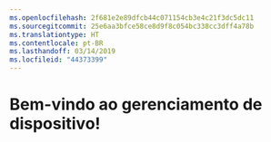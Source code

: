 ```yaml
---
ms.openlocfilehash: 2f681e2e89dfcb44c071154cb3e4c21f3dc5dc11
ms.sourcegitcommit: 25e6aa3bfce58ce8d9f8c054bc338cc3dff4a78b
ms.translationtype: HT
ms.contentlocale: pt-BR
ms.lasthandoff: 03/14/2019
ms.locfileid: "44373399"
---
```

# <a name="welcome-to-device-mgmt"></a>Bem-vindo ao gerenciamento de dispositivo!